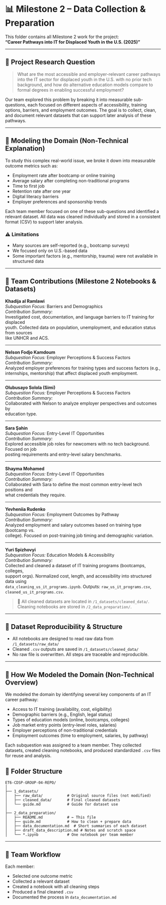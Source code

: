 
# 📊 Milestone 2 – Data Collection & Preparation

This folder contains all Milestone 2 work for the project:  
**“Career Pathways into IT for Displaced Youth in the U.S. (2025)”**

---

## 🎯 Project Research Question

> What are the most accessible and employer-relevant career pathways into the IT sector
> for displaced youth in the U.S. with no prior tech background, and how do alternative
> education models compare to formal degrees in enabling successful employment?

Our team explored this problem by breaking it into measurable sub-questions, each focused on different
aspects of accessibility, training options, barriers, and employment outcomes. The goal is to collect, clean,
and document relevant datasets that can support later analysis of these pathways.

---

## 🧠 Modeling the Domain (Non-Technical Explanation)

To study this complex real-world issue, we broke it down into measurable outcome metrics such as:

- Employment rate after bootcamp or online training
- Average salary after completing non-traditional programs
- Time to first job
- Retention rate after one year
- Digital literacy barriers
- Employer preferences and sponsorship trends

Each team member focused on one of these sub-questions and identified a relevant dataset. All data was cleaned individually
and stored in a consistent format (CSV) to support later analysis.

### ⚠️ Limitations

- Many sources are self-reported (e.g., bootcamp surveys)
- We focused only on U.S.-based data
- Some important factors (e.g., mentorship, trauma) were not available in structured data

---

## 👥 Team Contributions (Milestone 2 Notebooks & Datasets)

**Khadija al Ramlawi**  
_Subquestion Focus:_ Barriers and Demographics  
_Contribution Summary:_  
Investigated cost, documentation, and language barriers to IT training for displaced  
youth. Collected data on population, unemployment, and education status from sources  
like UNHCR and ACS.

---

**Nelson Fodjo Kamdoum**  
_Subquestion Focus:_ Employer Perceptions & Success Factors  
_Contribution Summary:_  
Analyzed employer preferences for training types and success factors (e.g.,  
internships, mentorship) that affect displaced youth employment.

---

**Olubusayo Solola (Simi)**  
_Subquestion Focus:_ Employer Perceptions & Success Factors  
_Contribution Summary:_  
Collaborated with Nelson to analyze employer perspectives and outcomes by  
education type.

---

**Sara Şahin**  
_Subquestion Focus:_ Entry-Level IT Opportunities  
_Contribution Summary:_  
Explored accessible job roles for newcomers with no tech background. Focused on job  
posting requirements and entry-level salary benchmarks.

---

**Shayma Mohamed**  
_Subquestion Focus:_ Entry-Level IT Opportunities  
_Contribution Summary:_  
Collaborated with Sara to define the most common entry-level tech positions and  
what credentials they require.

---

**Yevheniia Rudenko**  
_Subquestion Focus:_ Employment Outcomes by Pathway  
_Contribution Summary:_  
Analyzed employment and salary outcomes based on training type (bootcamp vs.  
college). Focused on post-training job timing and demographic variation.

---

**Yuri Spizhovyi**  
_Subquestion Focus:_ Education Models & Accessibility  
_Contribution Summary:_  
Collected and cleaned a dataset of IT training programs (bootcamps, colleges,  
support orgs). Normalized cost, length, and accessibility into structured data using  
`data_cleaning_us_it_programs.ipynb`. Outputs: `raw_us_it_programs.csv`,  
`cleaned_us_it_programs.csv`.

> 📌 All cleaned datasets are located in `/1_datasets/cleaned_data/`. Cleaning notebooks are stored in `/2_data_preparation/`.

---

## 🧾 Dataset Reproducibility & Structure

- All notebooks are designed to read raw data from `/1_datasets/raw_data/`
- Cleaned `.csv` outputs are saved in `/1_datasets/cleaned_data/`
- No raw file is overwritten. All steps are traceable and reproducible.

---

## 🧠 How We Modeled the Domain (Non-Technical Overview)

We modeled the domain by identifying several key components of an IT career pathway:

- Access to IT training (availability, cost, eligibility)
- Demographic barriers (e.g., English, legal status)
- Types of education models (online, bootcamps, colleges)
- Job market entry points (entry-level roles, salaries)
- Employer perceptions of non-traditional credentials
- Employment outcomes (time to employment, salaries, by pathway)

Each subquestion was assigned to a team member. They collected datasets, created cleaning notebooks, and produced
standardized `.csv` files for reuse and analysis.

## 📁 Folder Structure

```text
ET6-CDSP-GROUP-04-REPO/
│
├── 1_datasets/
│   ├── raw_data/           # Original source files (not modified)
│   ├── cleaned_data/       # Final cleaned datasets
│   └── guide.md            # Guide for dataset use
│
├── 2_data_preparation/
│   ├── README.md           # ← This file
│   ├── guide.md            # How to clean + prepare data
│   ├── data_documentation.md  # Short summaries of each dataset
│   ├── draft_data_description.md # Notes and scratch space
│   └── *.ipynb             # One notebook per team member
```

---

## 👥 Team Workflow

Each member:

- Selected one outcome metric
- Collected a relevant dataset
- Created a notebook with all cleaning steps
- Produced a final cleaned `.csv`
- Documented the process in `data_documentation.md`
